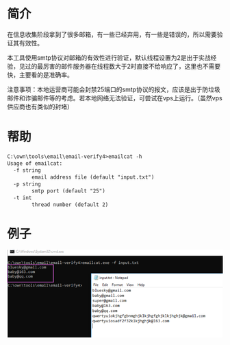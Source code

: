 # 简介

在信息收集阶段拿到了很多邮箱，有一些已经弃用，有一些是错误的，所以需要验证其有效性。

本工具使用smtp协议对邮箱的有效性进行验证，默认线程设置为2是出于实战经验，见过的最厉害的邮件服务器在线程数大于2时直接不给响应了，这里也不需要快，主要看的是准确率。

注意事项：本地运营商可能会封禁25端口的smtp协议的报文，应该是出于防垃圾邮件和诈骗邮件等的考虑。若本地网络无法验证，可尝试在vps上运行。（虽然vps供应商也有类似的封堵）

# 帮助

```
C:\own\tools\email\email-verify4>emailcat -h
Usage of emailcat:
  -f string
        email address file (default "input.txt")
  -p string
        smtp port (default "25")
  -t int
        thread number (default 2)
```

# 例子

![image-20231014175227233](README.assets/image-20231014175227233.png)
